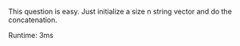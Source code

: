 This question is easy. Just initialize a size n string vector and do the concatenation.

Runtime: 3ms
